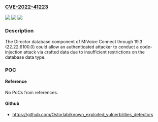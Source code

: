 ### [CVE-2022-41223](https://cve.mitre.org/cgi-bin/cvename.cgi?name=CVE-2022-41223)
![](https://img.shields.io/static/v1?label=Product&message=n%2Fa&color=blue)
![](https://img.shields.io/static/v1?label=Version&message=n%2Fa&color=blue)
![](https://img.shields.io/static/v1?label=Vulnerability&message=n%2Fa&color=brighgreen)

### Description

The Director database component of MiVoice Connect through 19.3 (22.22.6100.0) could allow an authenticated attacker to conduct a code-injection attack via crafted data due to insufficient restrictions on the database data type.

### POC

#### Reference
No PoCs from references.

#### Github
- https://github.com/Ostorlab/known_exploited_vulnerbilities_detectors

